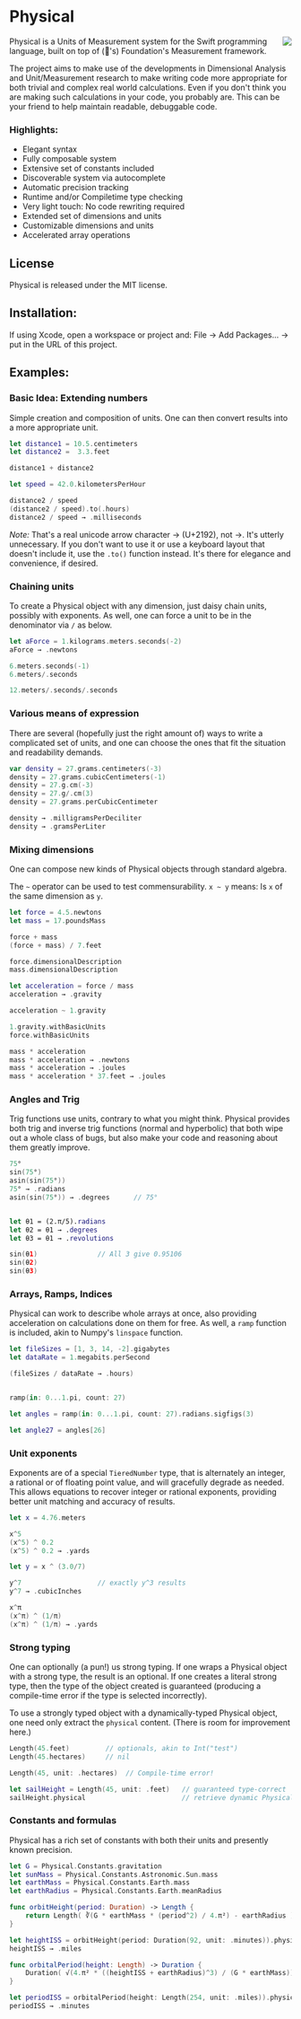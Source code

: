 # Physical

<img align="right" src="logo.png">

Physical is a Units of Measurement system for the Swift programming language, built on top of ('s) Foundation's Measurement framework.

The project aims to make use of the developments in Dimensional Analysis and Unit/Measurement research to make writing code more appropriate for both trivial and complex real world calculations. Even if you don't think you are making such calculations in your code, you probably are. This can be your friend to help maintain readable, debuggable code.

### Highlights:

* Elegant syntax
* Fully composable system
* Extensive set of constants included
* Discoverable system via autocomplete
* Automatic precision tracking
* Runtime and/or Compiletime type checking
* Very light touch: No code rewriting required
* Extended set of dimensions and units
* Customizable dimensions and units
* Accelerated array operations

## License

Physical is released under the MIT license.

## Installation:

If using Xcode, open a workspace or project and: File → Add Packages... → put in the URL of this project.

## Examples:

### Basic Idea: Extending numbers

Simple creation and composition of units. One can then convert results into a more appropriate unit.

```swift
let distance1 = 10.5.centimeters
let distance2 =  3.3.feet

distance1 + distance2

let speed = 42.0.kilometersPerHour

distance2 / speed
(distance2 / speed).to(.hours)
distance2 / speed → .milliseconds
```

_Note:_ That's a real unicode arrow character → (U+2192), not ->. It's utterly unnecessary. If you don't want to use it or use a keyboard layout that doesn't include it, use the `.to()` function instead. It's there for elegance and convenience, if desired.

### Chaining units

To create a Physical object with any dimension, just daisy chain units, possibly with exponents. As well, one can force a unit to be in the denominator via `/` as below.

```swift
let aForce = 1.kilograms.meters.seconds(-2)
aForce → .newtons

6.meters.seconds(-1)
6.meters/.seconds

12.meters/.seconds/.seconds
```

### Various means of expression

There are several (hopefully just the right amount of) ways to write a complicated set of units, and one can choose the ones that fit the situation and readability demands.

```swift
var density = 27.grams.centimeters(-3)
density = 27.grams.cubicCentimeters(-1)
density = 27.g.cm(-3)
density = 27.g/.cm(3)
density = 27.grams.perCubicCentimeter

density → .milligramsPerDeciliter
density → .gramsPerLiter
```

### Mixing dimensions

One can compose new kinds of Physical objects through standard algebra.

The `~` operator can be used to test commensurability. `x ~ y` means: Is `x` of the same dimension as `y`.

```swift
let force = 4.5.newtons
let mass = 17.poundsMass

force + mass
(force + mass) / 7.feet

force.dimensionalDescription
mass.dimensionalDescription

let acceleration = force / mass
acceleration → .gravity

acceleration ~ 1.gravity

1.gravity.withBasicUnits
force.withBasicUnits

mass * acceleration
mass * acceleration → .newtons
mass * acceleration → .joules
mass * acceleration * 37.feet → .joules
```

### Angles and Trig

Trig functions use units, contrary to what you might think. Physical provides both trig and inverse trig functions (normal and hyperbolic) that both wipe out a whole class of bugs, but also make your code and reasoning about them greatly improve.

```swift
75°
sin(75°)
asin(sin(75°))
75° → .radians
asin(sin(75°)) → .degrees      // 75°


let θ1 = (2.π/5).radians
let θ2 = θ1 → .degrees
let θ3 = θ1 → .revolutions

sin(θ1)               // All 3 give 0.95106
sin(θ2)
sin(θ3)
```

### Arrays, Ramps, Indices

Physical can work to describe whole arrays at once, also providing acceleration on calculations done on them for free. As well, a `ramp` function is included, akin to Numpy's `linspace` function.

```swift
let fileSizes = [1, 3, 14, -2].gigabytes
let dataRate = 1.megabits.perSecond

(fileSizes / dataRate → .hours)


ramp(in: 0...1.pi, count: 27)

let angles = ramp(in: 0...1.pi, count: 27).radians.sigfigs(3)

let angle27 = angles[26]
```

### Unit exponents

Exponents are of a special `TieredNumber` type, that is alternately an integer, a rational or of floating point value, and will gracefully degrade as needed. This allows equations to recover integer or rational exponents, providing better unit matching and accuracy of results.

```swift
let x = 4.76.meters

x^5
(x^5) ^ 0.2
(x^5) ^ 0.2 → .yards

let y = x ^ (3.0/7)

y^7                   // exactly y^3 results
y^7 → .cubicInches

x^π
(x^π) ^ (1/π)
(x^π) ^ (1/π) → .yards
```

### Strong typing

One can optionally (a pun!) us strong typing. If one wraps a Physical object with a strong type, the result is an optional. If one creates a literal strong type, then the type of the object created is guaranteed (producing a compile-time error if the type is selected incorrectly).

To use a strongly typed object with a dynamically-typed Physical object, one need only extract the `physical` content. (There is room for improvement here.)

```swift
Length(45.feet)         // optionals, akin to Int("test")
Length(45.hectares)     // nil

Length(45, unit: .hectares)  // Compile-time error!

let sailHeight = Length(45, unit: .feet)   // guaranteed type-correct
sailHeight.physical                        // retrieve dynamic Physical type
```

### Constants and formulas

Physical has a rich set of constants with both their units and presently known precision.

```swift
let G = Physical.Constants.gravitation
let sunMass = Physical.Constants.Astronomic.Sun.mass
let earthMass = Physical.Constants.Earth.mass
let earthRadius = Physical.Constants.Earth.meanRadius

func orbitHeight(period: Duration) -> Length {
	return Length( ∛(G * earthMass * (period^2) / 4.π²) - earthRadius )!
}

let heightISS = orbitHeight(period: Duration(92, unit: .minutes)).physical
heightISS → .miles

func orbitalPeriod(height: Length) -> Duration {
	Duration( √(4.π² * ((heightISS + earthRadius)^3) / (G * earthMass)) )!
}

let periodISS = orbitalPeriod(height: Length(254, unit: .miles)).physical
periodISS → .minutes
```